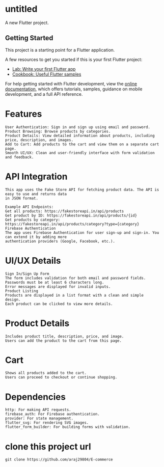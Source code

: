 # untitled

A new Flutter project.

## Getting Started

This project is a starting point for a Flutter application.

A few resources to get you started if this is your first Flutter project:

- [Lab: Write your first Flutter app](https://docs.flutter.dev/get-started/codelab)
- [Cookbook: Useful Flutter samples](https://docs.flutter.dev/cookbook)

For help getting started with Flutter development, view the
[online documentation](https://docs.flutter.dev/), which offers tutorials,
samples, guidance on mobile development, and a full API reference.

# Features
    User Authentication: Sign in and sign up using email and password.
    Product Browsing: Browse products by categories.
    Product Details: View detailed information about products, including price, description, and images.
    Add to Cart: Add products to the cart and view them on a separate cart page.
    Smooth UI/UX: Clean and user-friendly interface with form validation and feedback.

# API Integration
    This app uses the Fake Store API for fetching product data. The API is easy to use and returns data
    in JSON format.
    
    Example API Endpoints:
    Get all products: https://fakestoreapi.in/api/products
    Get product by ID: https://fakestoreapi.in/api/products/{id}
    Get products by category: https://fakestoreapi.in/api/products/category?type={category}
    Firebase Authentication
    The app uses Firebase Authentication for user sign-up and sign-in. You can extend it by adding more
    authentication providers (Google, Facebook, etc.).

# UI/UX Details
    Sign In/Sign Up Form
    The form includes validation for both email and password fields.
    Passwords must be at least 6 characters long.
    Error messages are displayed for invalid inputs.
    Product Listing
    Products are displayed in a list format with a clean and simple design.
    Each product can be clicked to view more details.

# Product Details
    Includes product title, description, price, and image.
    Users can add the product to the cart from this page.

# Cart
    Shows all products added to the cart.
    Users can proceed to checkout or continue shopping.

# Dependencies
    http: For making API requests.
    firebase_auth: For Firebase authentication.
    provider: For state management.
    flutter_svg: For rendering SVG images.
    flutter_form_builder: For building forms with validation.

# clone this project url
    git clone https://github.com/araj29804/E-commerce
